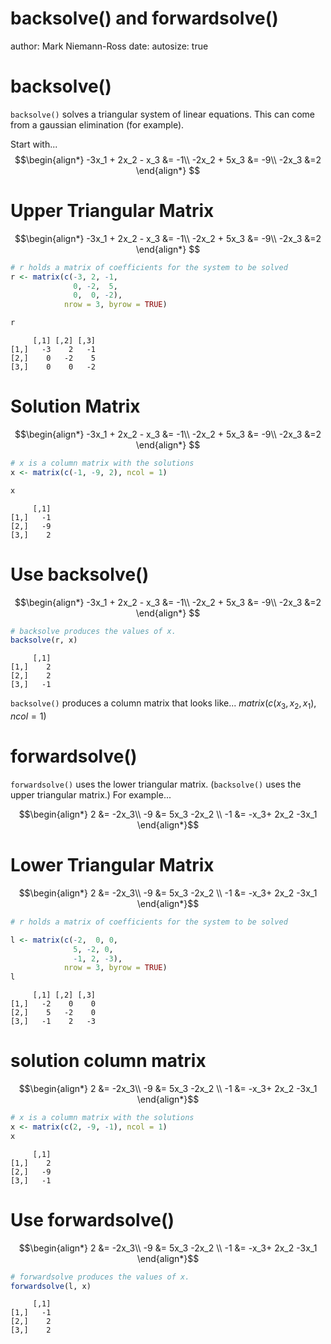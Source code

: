 backsolve() and forwardsolve()
========================================================
author: Mark Niemann-Ross
date: 
autosize: true

backsolve()
========================================================
`backsolve()` solves a triangular system of linear equations. This can come  from a gaussian elimination (for example).

Start with...
$$\begin{align*}
-3x_1 + 2x_2 - x_3 &= -1\\
-2x_2 + 5x_3 &= -9\\
-2x_3 &=2
\end{align*}
$$

Upper Triangular Matrix
========================================================

$$\begin{align*}
-3x_1 + 2x_2 - x_3 &= -1\\
-2x_2 + 5x_3 &= -9\\
-2x_3 &=2
\end{align*}
$$


```r
# r holds a matrix of coefficients for the system to be solved
r <- matrix(c(-3, 2, -1,
              0, -2,  5,
              0,  0, -2),
            nrow = 3, byrow = TRUE)

r
```

```
     [,1] [,2] [,3]
[1,]   -3    2   -1
[2,]    0   -2    5
[3,]    0    0   -2
```


Solution Matrix
========================================================

$$\begin{align*}
-3x_1 + 2x_2 - x_3 &= -1\\
-2x_2 + 5x_3 &= -9\\
-2x_3 &=2
\end{align*}
$$


```r
# x is a column matrix with the solutions
x <- matrix(c(-1, -9, 2), ncol = 1)

x
```

```
     [,1]
[1,]   -1
[2,]   -9
[3,]    2
```

Use backsolve() 
========================================================
$$\begin{align*}
-3x_1 + 2x_2 - x_3 &= -1\\
-2x_2 + 5x_3 &= -9\\
-2x_3 &=2
\end{align*}
$$


```r
# backsolve produces the values of x.
backsolve(r, x)
```

```
     [,1]
[1,]    2
[2,]    2
[3,]   -1
```

`backsolve()` produces a column matrix that looks like... $matrix(c(x_3, x_2, x_1), ncol = 1)$
  
forwardsolve()
========================================================
`forwardsolve()` uses the lower triangular matrix. (`backsolve()` uses the upper triangular matrix.) For example...

$$\begin{align*}
2 &= -2x_3\\
-9 &= 5x_3 -2x_2 \\
-1 &= -x_3+ 2x_2 -3x_1
\end{align*}$$

Lower Triangular Matrix
========================================================
$$\begin{align*}
2 &= -2x_3\\
-9 &= 5x_3 -2x_2 \\
-1 &= -x_3+ 2x_2 -3x_1
\end{align*}$$


```r
# r holds a matrix of coefficients for the system to be solved

l <- matrix(c(-2,  0, 0,
              5, -2, 0,
              -1, 2, -3),
            nrow = 3, byrow = TRUE)
l
```

```
     [,1] [,2] [,3]
[1,]   -2    0    0
[2,]    5   -2    0
[3,]   -1    2   -3
```

solution column matrix
========================================================
$$\begin{align*}
2 &= -2x_3\\
-9 &= 5x_3 -2x_2 \\
-1 &= -x_3+ 2x_2 -3x_1
\end{align*}$$


```r
# x is a column matrix with the solutions
x <- matrix(c(2, -9, -1), ncol = 1)
x
```

```
     [,1]
[1,]    2
[2,]   -9
[3,]   -1
```

Use forwardsolve()
========================================================
$$\begin{align*}
2 &= -2x_3\\
-9 &= 5x_3 -2x_2 \\
-1 &= -x_3+ 2x_2 -3x_1
\end{align*}$$


```r
# forwardsolve produces the values of x.
forwardsolve(l, x)
```

```
     [,1]
[1,]   -1
[2,]    2
[3,]    2
```
